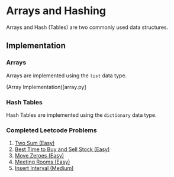 # Arrays and Hashing

Arrays and Hash (Tables) are two commonly used data structures.

## Implementation

### Arrays

Arrays are implemented using the `list` data type.

(Array Implementation)[array.py]

### Hash Tables

Hash Tables are implemented using the `dictionary` data type.

### Completed Leetcode Problems

1. [Two Sum (Easy)](https://leetcode.com/problems/two-sum/description/)
2. [Best Time to Buy and Sell Stock (Easy)](https://leetcode.com/problems/best-time-to-buy-and-sell-stock/description/)
3. [Move Zeroes (Easy)](https://leetcode.com/problems/move-zeroes/description/)
4. [Meeting Rooms (Easy)](https://www.lintcode.com/problem/920/)
5. [Insert Interval (Medium)](https://leetcode.com/problems/insert-interval/)
